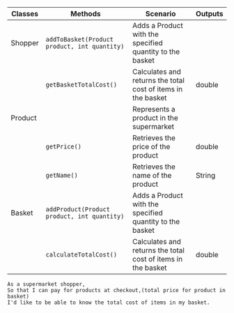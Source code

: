 | Classes  | Methods                                       | Scenario                                                     | Outputs |
|----------|-----------------------------------------------|--------------------------------------------------------------|---------|
| Shopper	 | `addToBasket(Product product, int quantity)	` | Adds a Product with the specified quantity to the basket	    |         |
|          | `getBasketTotalCost()`                        | Calculates and returns the total cost of items in the basket | double  |
| Product  |                                               | Represents a product in the supermarket                      |         |
|          | `getPrice()`                                  | Retrieves the price of the product                           | double  |
|          | `getName()`                                   | Retrieves the name of the product                            | String  |
| Basket   | `addProduct(Product product, int quantity)`   | Adds a Product with the specified quantity to the basket     |         |
|          | `calculateTotalCost()`                        | Calculates and returns the total cost of items in the basket | double  |

````
As a supermarket shopper,
So that I can pay for products at checkout,(total price for product in basket)
I'd like to be able to know the total cost of items in my basket.
````